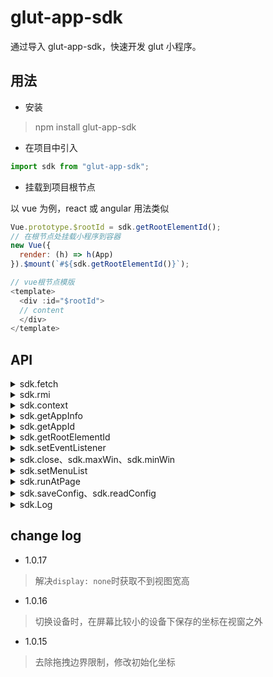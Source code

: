 # glut-app-sdk

通过导入 glut-app-sdk，快速开发 glut 小程序。

## 用法

- 安装

> npm install glut-app-sdk

- 在项目中引入

```javascript
import sdk from "glut-app-sdk";
```

- 挂载到项目根节点

以 vue 为例，react 或 angular 用法类似

```javascript
Vue.prototype.$rootId = sdk.getRootElementId();
// 在根节点处挂载小程序到容器
new Vue({
  render: (h) => h(App)
}).$mount(`#${sdk.getRootElementId()}`);

// vue根节点模版
<template>
  <div :id="$rootId">
  // content
  </div>
</template>
```

## API

<details>
<summary>sdk.fetch</summary>

通过该接口可以在任意页面向任意网站发起跨域请求

```javascript
// sdk.fetch和fetch参数用法一样，可以发起GET, POST, PUT, DELETE, etc.请求
// 但是返回值序列化为字符串。相当于fetch(..).then(res=>res.text())

// 例如：向百度发起请求
sdk.fetch("https://www.baidu.com").then((res) => console.log(res));

// 发起一个post请求
fetch(url, {
  body: JSON.stringify(data),
  cache: "no-cache",
  headers: {
    "user-agent": "Mozilla/4.0 MDN Example",
    "content-type": "application/json"
  },
  method: "POST" // *GET, POST, PUT, DELETE, etc.
}).then((response) => response.json());
```

</details>

<details>
<summary>sdk.rmi</summary>

开发该接口旨在利用**background-script**能力为小程序和页面脚本提供更多的权限能力，例如系统通知、udp 通信。后续版本考虑废弃，不建议使用。

```typescript
  rmi: (cmd: string, ...params: any[]) => Promise<any>;
```

</details>

<details>
<summary>sdk.context</summary>

获取小程序环境信息

```javascript
console.log(sdk.context);
// { extBasePath: "xxxx" }
```

</details>

<details>
<summary>sdk.getAppInfo</summary>

获取小程序信息

```javascript
sdk.getAppInfo();
// result：{ id, name, icon }
```

</details>

<details>
<summary>sdk.getAppId</summary>

获取小程序 Id，每个发布的小程序都有唯一的 appId

```javascript
sdk.getAppId();
// "xxxxxx"
```

</details>

<details>
<summary>sdk.getRootElementId</summary>

获取小程序容器的 Id

小程序项目根节点需要挂载到小程序容器上，需要执行 sdk.getRootElementId()获取容器 Id 之后注入视图到对应节点。

```javascript
new Vue({
  render: (h) => h(App)
}).$mount(`#${sdk.getRootElementId()}`);
```

</details>

<details>
<summary>sdk.setEventListener</summary>

设置监听

监听器类型包括：open、doubleOpen、close、mini、max、resize

open：小程序打开时回调  
doubleOpen：小程序在打开的情况下被再次打开，默认处理是将小程序最大化  
close：小程序关闭前调用。自定义了其它监听事件或者定时器等需要在这里移除。
mini: 小程序最小化  
max：最大化时调用  
resize: 最大化或者最小化时调用

```javascript
sdk.setEventListener("close", () => {
  // 当小程序关闭时调用
});

// 只有b方法会被回调，b替换了a
sdk.setEventListener("xxx", a);
sdk.setEventListener("xxx", b);
```

</details>

<details>
<summary>sdk.close、sdk.maxWin、sdk.minWin</summary>

小程序视图接口

```javascript
// 关闭小程序
sdk.close();

// 最大化窗口
sdk.maxWin();

// 最小化窗口
sdk.minWin();
```

</details>

<details>
<summary>sdk.setMenuList</summary>

添加菜单

```javascript
sdk.setMenuList([
  {
    title: "主页",
    callback: () => console.log("点击了主页")
  },
  {
    title: "菜单1",
    callback: () => console.log("点击了菜单1")
  },
  {
    title: "菜单2",
    callback: () => console.log("点击了菜单2")
  }
]);
```

</details>

<details>
<summary>sdk.runAtPage</summary>

调用页面脚本方法

小程序和页面脚本共享 document 对象，其余环境均被隔离。不能直接在小程序中使用页面脚本对象和方法。

调用页面方法，需要通过该接口进行。

// 页面脚本

```javascript
window.abc = 123;
function one() {
  return 1;
}
```

// 小程序脚本

```javascript
sdk
  .runAtPage(function() {
    return window.abc + one();
  })
  .then((res) => {
    console.log(res); // 124
  });
```

</details>

<details>
<summary>sdk.saveConfig、sdk.readConfig</summary>

全局存取配置, 每个小程序的存储空间是单独的，不会自动释放空间，请仅仅用于保存必要的配置信息。

```javascript
sdk.saveConfig({
  a: 233,
  b: {...}
})
// 读取配置，传入键和缺省值
sdk.readConfig({a: 111, c: 'default value'}).then(res=>{
  console.log(res) // {a: 233, c: 'default value'}
})
```

</details>

<details>
<summary>sdk.Log</summary>

打印日志，区分页面的 log

```javascript
sdk.Log("obj:", { a: 22, b: 44 });
// [glut:__GLUT_APP_ID__] obj: {a: 22, b:44}
```

</details>

## change log

- 1.0.17

> 解决`display: none`时获取不到视图宽高

- 1.0.16

> 切换设备时，在屏幕比较小的设备下保存的坐标在视窗之外

- 1.0.15

> 去除拖拽边界限制，修改初始化坐标

